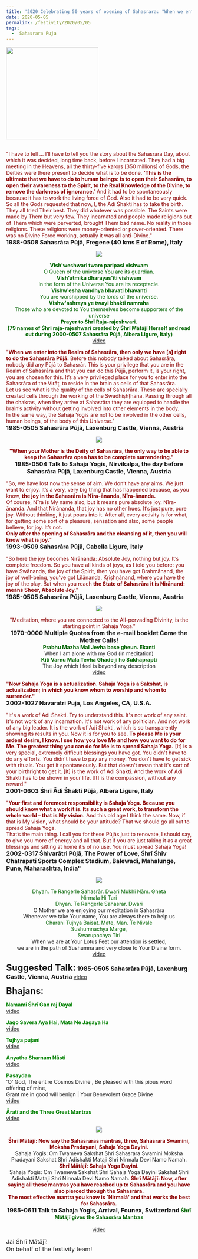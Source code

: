 ```yaml
---
title: '2020 Celebrating 50 years of opening of Sahasrara: "When we enter into the Realm of Sahasrāra, then only we have right to do the Sahasrāra Pūjā" '
date: 2020-05-05
permalink: /festivity/2020/05/05
tags:
  -  Sahasrara Puja
---
```


<div style="text-align: left"><img src="/images/image00.png" width="250" /></div><br>

<p>
<font color="DarkRed">"I have to tell ... I’ll have to tell you the story about the Sahasrāra Day, about which it was decided, long time back, before I incarnated. They had a big meeting in the Heavens, all the thirty-five karoṛs [350 millions] of Gods, the Deities were there present to decide what is to be done. <b>'This is the ultimate that we have to do to human beings: is to open their Sahasrāra, to open their awareness to the Spirit, to the Real Knowledge of the Divine, to remove the darkness of ignorance.'</b> And it had to be spontaneously because it has to work the living force of God. Also it had to be very quick. So all the Gods requested that now, I, the Ādi Śhakti has to take the birth.
They all tried Their best. They did whatever was possible. The Saints were made by Them but very few. They incarnated and people made religions out of Them which were perverted, brought Them bad name. No reality in those religions. These religions were money-oriented or power-oriented. There was no Divine Force working, actually it was all anti-Divine."</font><br>
<font size="+0"><b>1988-0508 Sahasrāra Pūjā, Fregene (40 kms E of Rome), Italy</b></font>
</p>

<div style="text-align: center"><img src="/images/image421.png" /></div>

<p style="color:DarkGreen; text-align:center;">
<b>Vish'weshwari twam paripasi vishwam</b><br>
O Queen of the universe You are its guardian.<br>
<b>Vish'atmika dharayas'iti vishwam</b><br>
In the form of the Universe You are its receptacle.<br>
<b>Vishw'esha vandhya bhavati bhavanti</b><br>
You are worshipped by the lords of the universe.<br>
<b>Vishw'ashraya ye twayi bhakti namraha</b><br>
Those who are devoted to You themselves become supporters of the universe<br>
<b>Prayer to Śhrī Raja-rajeshwari.<br>
(79 names of Śhrī raja-rajeshwari created by Śhrī Mātājī Herself and read out during 2000-0507 Sahasrāra Pūjā, Albera Ligure, Italy)</b><br>
<a href="https://www.youtube.com/watch?v=7jLDenmw7So">video</a>
</p>

<p>
<font color="DarkRed">"<b>When we enter into the Realm of Sahasrāra, then only we have [a] right to do the Sahasrāra Pūjā.</b> Before this nobody talked about Sahasrāra, nobody did any Pūjā to Sahasrār. This is your privilege that you are in the Realm of Sahasrāra and that you can do this Pūjā, perform it, is your right, you are chosen for this. It’s a very privileged place for you to enter into the Sahasrāra of the Virāṭ, to reside in the brain as cells of that Sahasrāra.<br>
Let us see what is the quality of the cells of Sahasrāra. These are specially created cells through the working of the Swādhiṣhṭhāna. Passing through all the chakras, when they arrive at Sahasrāra they are equipped to handle the brain’s activity without getting involved into other elements in the body.<br>
In the same way, the Sahaja Yogis are not to be involved in the other cells, human beings, of the body of this Universe."</font><br>
<font size="+0"><b>1985-0505 Sahasrāra Pūjā, Laxenburg Castle, Vienna, Austria</b></font>
</p>

<div style="text-align: center"><img src="/images/image422.png" /></div>

<p style="text-align:center;">
<font color="DarkRed"><b>"When your Mother is the Deity of Sahasrāra, 
the only way to be able to keep the Sahasrāra open has to be complete surrendering."</b></font><br>
<font size="+0"><b>1985-0504 Talk to Sahaja Yogis, Nirvikalpa, the day before Sahasrāra Pūjā, Laxenburg Castle, Vienna, Austria</b></font>
</p>

<p>
<font color="DarkRed">"So, we have lost now the sense of aim. We don’t have any aims. We just want to enjoy. It’s a very, very big thing that has happened because, as you know, <b>the joy in the Sahasrāra is Nīra-ānanda, Nīra-ānanda.</b><br>
Of course, Nīra is My name also, but it means pure absolute joy. Nīra-ānanda. And that Nirānanda, that joy has no other hues. It’s just pure, pure joy. Without thinking, it just pours into it. After all, every activity is for what, for getting some sort of a pleasure, sensation and also, some people believe, for joy. It’s not.<br>
<b>Only after the opening of Sahasrāra and the cleansing of it, then you will know what is joy.</b>"</font><br>
<font size="+0"><b>1993-0509 Sahasrāra Pūjā,  Cabella Ligure, Italy</b></font>
</p>

<p>
<font color="DarkRed">"So here the joy becomes Nirānanda: Absolute Joy, nothing but joy. It’s complete freedom. So you have all kinds of joys, as I told you before: you have Swānanda, the joy of the Spirit, then you have got Brahmānand, the joy of well-being, you’ve got Līlānanda, Kṛiṣhṇānand, where you have the joy of the play. But when you reach <b>the State of Sahasrāra it is Nirānand: means Sheer, Absolute Joy</b>."</font><br>
<font size="+0"><b>1985-0505 Sahasrāra Pūjā, Laxenburg Castle, Vienna, Austria</b></font>
</p>

<div style="text-align: center"><img src="/images/image423.png" /></div>

<p style=" text-align:center;">
<font color="DarkRed">"Meditation, where you are connected to the All-pervading Divinity, is the starting point in Sahaja Yoga."</font><br>
<font size="+0"><b>1970-0000 Multiple Quotes from the e-mail booklet Come the Mother Calls!</b></font><br>
<font color="DarkGreen"><b>Prabhu Mazha Mal Jevha base gheun. Ekanti</b></font><br>
When I am alone with my God (in meditation)<br>
<font color="DarkGreen"><b>Kiti Varnu Mala Tevha Ghade ji ho Sukhaprapti</b></font><br>
The Joy which I feel is beyond any description<br>
<a href="https://www.youtube.com/watch?v=_yoOiLcEL9U">video</a>
</p>

<p>
<font color="DarkRed"><b>"Now Sahaja Yoga is a actualization. Sahaja Yoga is a Sakshat, is actualization; in which you know whom to worship and whom to surrender."</b></font><br>
<font size="+0"><b>2002-1027 Navaratri Puja, Los Angeles, CA, U.S.A.</b></font>
</p>

<p>
<font color="DarkRed">"It's a work of Adi Shakti. Try to understand this. It's not work of any saint. It's not work of any incarnation. It's not work of any politician. And not work of any big leader. It is the work of Adi Shakti, which is so transparently showing its results in you.
Now it is for you to see. <b>To please Me is your ardent desire, I know. I see how you love Me and how you want to do for Me. The greatest thing you can do for Me is to spread Sahaja Yoga.</b> [It] is a very special, extremely difficult blessings you have got. You didn't have to do any efforts. You didn't have to pay any money. You don't have to get sick with rituals. You got it spontaneously. But that doesn't mean that it's sort of your birthright to get it. [It] is the work of Adi Shakti. And the work of Adi Shakti has to be shown in your life. [It] is the compassion, without any reward."</font><br>
<font size="+0"><b>2001-0603 Śhrī Ādi Śhakti Pūjā, Albera Ligure, Italy</b></font>
</p>

<p>
<font color="DarkRed">"<b>Your first and foremost responsibility is Sahaja Yoga. Because you should know what a work it is. Its such a great work, to transform the whole world – that is My vision.</b> And this old age I think the same. Now, if that is My vision, what should be your attitude? That we should go all out to spread Sahaja Yoga.<br>
That’s the main thing. I call you for these Pūjās just to renovate, I should say, to give you more of energy and all that. But if you are just taking it as a great blessings and sitting at home it’s of no use. You must spread Sahaja Yoga!</font><br>
<font size="+0"><b>2002-0317 Śhivarātri Pūjā, The Power of Love, Śhrī Śhiv Chatrapatī Sports Complex Stadium, Balewadi, Mahalunge, Pune, Maharashtra, India"</b></font>
</p>

<div style="text-align: center"><img src="/images/image424.png" /></div>

<p style="text-align:center;">
<font color="DarkGreen">Dhyan. Te Rangerle Sahasrār. Dwari
Mukhi Nām. Gheta<br>
Nirmala Hi Tari<br>
Dhyan. Te Rangerle Sahasrar. Dwari</font><br>
O Mother we are enjoying our meditation in Sahasrāra<br>
Whenever we take Your name, You are always there to help us<br>
<font color="DarkGreen">Charani Tujhya Baisat. Mate, Man. Te Nivale<br> 
Sushumnachya Marge,<br>
Swarupachya Tiri</font><br>
When we are at Your Lotus Feet our attention is settled,<br>
we are in the path of Sushumna and very close to Your Divine form.<br>
<a href="https://www.youtube.com/watch?v=U0w8QSa7zNY">video</a>
</p>

<font size="+2"><b>Suggested Talk:</b></font> 
<font size="+0"><b>1985-0505 Sahasrāra Pūjā, Laxenburg Castle, Vienna, Austria</b></font>
<a href="https://www.youtube.com/watch?time_continue=14&v=Bdb8j3gMsHw&feature=emb_logo"> video</a><br>

<font size="+2"><b>Bhajans:</b></font>

<p>
<font color="green"><b>Namami Śhrī Gan raj Dayal</b></font><br>
<a href="https://seven-teams.github.io/Videos_Links.html">video</a>
</p>

<p>
<font color="green"><b>Jago Savera Aya Hai, Mata Ne Jagaya Ha</b></font><br>
<a href="https://www.youtube.com/watch?v=lUNkxcIAEs4">video</a>
</p>

<p>
<font color="green"><b>Tujhya pujani</b></font><br>
<a href="https://seven-teams.github.io/Videos_Links.html">video</a>
</p>

<p>
<font color="green"><b>Anyatha Sharnam Nāsti</b></font><br>
<a href="https://www.youtube.com/watch?v=NX0Gy8VNh3E">video</a>
</p>

<p>
<font color="green"><b>Pasaydan</b></font><br>
'O' God, The entire Cosmos Divine , Be pleased with this pious word offering of mine,<br>
Grant me in good will benign | Your Benevolent Grace Divine<br
(Gyāneśhwarī is considered to be a masterpiece in Marathi literature. At the end of which Śhrī Gyāneśhwar asks for the blessings of the Almighty through this Pasaydān)<br>
<a href="https://www.youtube.com/watch?v=IcphtsDeZmM"> video</a><br>
</p>

<p>
<font color="green"><b>Āratī and the Three Great Mantras</b></font><br>
<a href="https://seven-teams.github.io/Videos_Links.html">video</a>
</p>

<div style="text-align: center"><img src="/images/image425.png" /></div>

<p style=" text-align:center;">
<font color="DarkRed"><b>Śhrī Mātājī: Now say the Sahasraras mantras, three, Sahasrara Swamini, Moksha Pradayani, Sahaja Yoga Dayini.</b></font><br>
Sahaja Yogis: Om Twameva Sakshat Shri Sahasrara Swamini Moksha Pradayani Sakshat Shri Adishakti Mataji Shri Nirmala Devi Namo Namah.<br>
<font color="DarkRed"><b>Śhrī Mātājī: Sahaja Yoga Dayini.</b></font><br>
Sahaja Yogis: Om Twameva Sakshat Shri Sahaja Yoga Dayini Sakshat Shri Adishakti Mataji Shri Nirmala Devi Namo Namah. 
<font color="DarkRed"><b>Śhrī Mātājī: Now, after saying all these mantras you have reached up to Sahasrāra and you have also pierced through the Sahasrāra.<br> 
The most effective mantra you know is `Nirmalā' and that works the best for Sahasrāra.</b></font><br>
<font size="+0"><b>1985-0611 Talk to Sahaja Yogis, Arrival, Founex, Switzerland</b></font>
<font color="DarkGreen"><b>Śhrī Mātājī gives the Sahasrāra Mantras</b></font><br>
<font size="+0"><b></b></font><br>
<a href="https://www.youtube.com/watch?v=mPBwtVUOHKg">video</a>
</p>

<p>
<font size="+0">Jai Śhrī Mātājī!<br>
On behalf of the festivity team!</font>
</p>